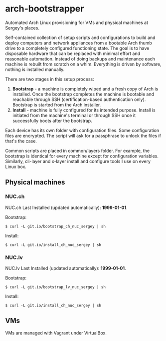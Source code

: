 # arch-bootstrapper
Automated Arch Linux provisioning for VMs and physical machines at Sergey's places.

Self-contained collection of setup scripts and configurations to build and deploy computers and network appliances from a bootable Arch thumb drive to a completely configured functioning state. The goal is to have disposable hardware that can be replaced with minimal effort and reasonable automation. Instead of doing backups and maintenance each machine is rebuilt from scratch on a whim. Everything is driven by software, nothing is installed manually.

There are two stages in this setup process:

  1. **Bootstrap** - a machine is completely wiped and a fresh copy of Arch is installed. Once the bootstrap completes the machine is bootable and reachable through SSH (certification-based authentication only). Bootstrap is started from the Arch installer.
  2. **Install** - machine is fully configured for its intended purpose. Install is initiated from the machine's terminal or through SSH once it successfully boots after the bootstrap.

Each device has its own folder with configuration files. Some configuration files are encrypted. The script will ask for a passphrase to unlock the files if that's the case.

Common scripts are placed in common/layers folder. For example, the bootstrap is identical for every machine except for configuration variables. Similarly, cli-layer and x-layer install and configure tools I use on every Linux box.

## Physical machines

### NUC.ch

NUC.ch Last Installed (updated automatically): **1999-01-01**.

Bootstrap:
```
$ curl -L git.io/bootstrap_ch_nuc_sergey | sh
```

Install:
```
$ curl -L git.io/install_ch_nuc_sergey | sh
```

### NUC.lv

NUC.lv Last Installed (updated automatically): **1999-01-01**.

Bootstrap:
```
$ curl -L git.io/bootstrap_lv_nuc_sergey | sh
```

Install:
```
$ curl -L git.io/install_ch_nuc_sergey | sh
```

## VMs

VMs are managed with Vagrant under VirtualBox.

